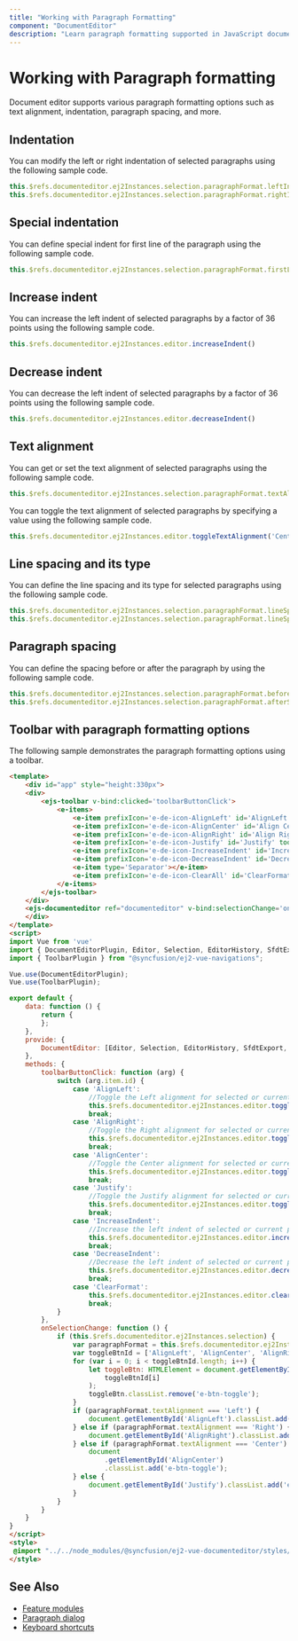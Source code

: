 ```yaml
---
title: "Working with Paragraph Formatting"
component: "DocumentEditor"
description: "Learn paragraph formatting supported in JavaScript document editor and how to apply it for selected contents."
---
```


# Working with Paragraph formatting

Document editor supports various paragraph formatting options such as text alignment, indentation, paragraph spacing, and more.

## Indentation

You can modify the left or right indentation of selected paragraphs using the following sample code.

```javascript
this.$refs.documenteditor.ej2Instances.selection.paragraphFormat.leftIndent= 24;
this.$refs.documenteditor.ej2Instances.selection.paragraphFormat.rightIndent= 24;
```

## Special indentation

You can define special indent for first line of the paragraph using the following sample code.

```javascript
this.$refs.documenteditor.ej2Instances.selection.paragraphFormat.firstLineIndent= 24;
```

## Increase indent

You can increase the left indent of selected paragraphs by a factor of 36 points using the following sample code.

```javascript
this.$refs.documenteditor.ej2Instances.editor.increaseIndent()
```

## Decrease indent

You can decrease the left indent of selected paragraphs by a factor of 36 points using the following sample code.

```javascript
this.$refs.documenteditor.ej2Instances.editor.decreaseIndent()
```

## Text alignment

You can get or set the text alignment of selected paragraphs using the following sample code.

```javascript
this.$refs.documenteditor.ej2Instances.selection.paragraphFormat.textAlignment= 'Center' | 'Left' | 'Right' | 'Justify';
```

You can toggle the text alignment of selected paragraphs by specifying a value using the following sample code.

```javascript
this.$refs.documenteditor.ej2Instances.editor.toggleTextAlignment('Center' | 'Left' | 'Right' | 'Justify');
```

## Line spacing and its type

You can define the line spacing and its type for selected paragraphs using the following sample code.

```javascript
this.$refs.documenteditor.ej2Instances.selection.paragraphFormat.lineSpacingType='AtLeast';
this.$refs.documenteditor.ej2Instances.selection.paragraphFormat.lineSpacing= 6;
```

## Paragraph spacing

You can define the spacing before or after the paragraph by using the following sample code.

```javascript
this.$refs.documenteditor.ej2Instances.selection.paragraphFormat.beforeSpacing= 24;
this.$refs.documenteditor.ej2Instances.selection.paragraphFormat.afterSpacing= 24;
```

## Toolbar with paragraph formatting options

The following sample demonstrates the paragraph formatting options using a toolbar.

```html
<template>
    <div id="app" style="height:330px">
    <div>
        <ejs-toolbar v-bind:clicked='toolbarButtonClick'>
            <e-items>
                <e-item prefixIcon='e-de-icon-AlignLeft' id='AlignLeft' tooltipText='Align Left'></e-item>
                <e-item prefixIcon='e-de-icon-AlignCenter' id='Align Center' tooltipText='AlignCenter'></e-item>
                <e-item prefixIcon='e-de-icon-AlignRight' id='Align Right' tooltipText='AlignRight'></e-item>
                <e-item prefixIcon='e-de-icon-Justify' id='Justify' tooltipText='Justify'></e-item>
                <e-item prefixIcon='e-de-icon-IncreaseIndent' id='IncreaseIndent' tooltipText='Increase Indent'></e-item>
                <e-item prefixIcon='e-de-icon-DecreaseIndent' id='DecreaseIndent' tooltipText='Decrease Indent'></e-item>
                <e-item type='Separator'></e-item>
                <e-item prefixIcon='e-de-icon-ClearAll' id='ClearFormat' tooltipText='ClearFormatting'></e-item>
            </e-items>
        </ejs-toolbar>
    </div>
    <ejs-documenteditor ref="documenteditor" v-bind:selectionChange='onSelectionChange' :enableSelection='true' :isReadOnly='false' :enableEditor='true' :enableEditorHistory='true' :enableSfdtExport='true' :enableContextMenu='true' style="width: 100%;height: 100%;"></ejs-documenteditor>
    </div>
</template>
<script>
import Vue from 'vue'
import { DocumentEditorPlugin, Editor, Selection, EditorHistory, SfdtExport, ContextMenu } from '@syncfusion/ej2-vue-documenteditor';
import { ToolbarPlugin } from "@syncfusion/ej2-vue-navigations";

Vue.use(DocumentEditorPlugin);
Vue.use(ToolbarPlugin);

export default {
    data: function () {
        return {
        };
    },
    provide: {
        DocumentEditor: [Editor, Selection, EditorHistory, SfdtExport, ContextMenu]
    },
    methods: {
        toolbarButtonClick: function (arg) {
            switch (arg.item.id) {
                case 'AlignLeft':
                    //Toggle the Left alignment for selected or current paragraph
                    this.$refs.documenteditor.ej2Instances.editor.toggleTextAlignment('Left');
                    break;
                case 'AlignRight':
                    //Toggle the Right alignment for selected or current paragraph
                    this.$refs.documenteditor.ej2Instances.editor.toggleTextAlignment('Right');
                    break;
                case 'AlignCenter':
                    //Toggle the Center alignment for selected or current paragraph
                    this.$refs.documenteditor.ej2Instances.editor.toggleTextAlignment('Center');
                    break;
                case 'Justify':
                    //Toggle the Justify alignment for selected or current paragraph
                    this.$refs.documenteditor.ej2Instances.editor.toggleTextAlignment('Justify');
                    break;
                case 'IncreaseIndent':
                    //Increase the left indent of selected or current paragraph
                    this.$refs.documenteditor.ej2Instances.editor.increaseIndent();
                    break;
                case 'DecreaseIndent':
                    //Decrease the left indent of selected or current paragraph
                    this.$refs.documenteditor.ej2Instances.editor.decreaseIndent();
                    break;
                case 'ClearFormat':
                    this.$refs.documenteditor.ej2Instances.editor.clearFormatting();
                    break;
            }
        },
        onSelectionChange: function () {
            if (this.$refs.documenteditor.ej2Instances.selection) {
                var paragraphFormat = this.$refs.documenteditor.ej2Instances.selection.paragraphFormat;
                var toggleBtnId = ['AlignLeft', 'AlignCenter', 'AlignRight', 'Justify'];
                for (var i = 0; i < toggleBtnId.length; i++) {
                    let toggleBtn: HTMLElement = document.getElementById(
                        toggleBtnId[i]
                    );
                    toggleBtn.classList.remove('e-btn-toggle');
                }
                if (paragraphFormat.textAlignment === 'Left') {
                    document.getElementById('AlignLeft').classList.add('e-btn-toggle');
                } else if (paragraphFormat.textAlignment === 'Right') {
                    document.getElementById('AlignRight').classList.add('e-btn-toggle');
                } else if (paragraphFormat.textAlignment === 'Center') {
                    document
                        .getElementById('AlignCenter')
                        .classList.add('e-btn-toggle');
                } else {
                    document.getElementById('Justify').classList.add('e-btn-toggle');
                }
            }
        }
    }
}
</script>
<style>
 @import "../../node_modules/@syncfusion/ej2-vue-documenteditor/styles/material.css";
</style>
```

## See Also

* [Feature modules](../document-editor/feature-module/)
* [Paragraph dialog](../document-editor/dialog#paragraph-dialog/)
* [Keyboard shortcuts](../document-editor/keyboard-shortcut#paragraph-formatting/)